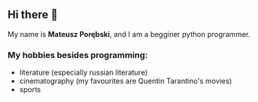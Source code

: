 ## Hi there 👋

My name is **Mateusz Porębski**, and I am a begginer python programmer.<br>
### My hobbies besides programming:
- literature (especially russian literature)
- cinematography (my favourites are Quentin Tarantino's movies)
- sports 

